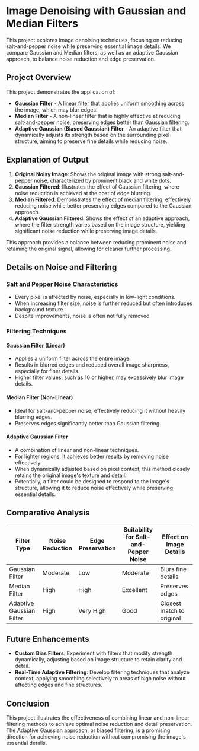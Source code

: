 # Image Denoising with Gaussian and Median Filters

This project explores image denoising techniques, focusing on reducing salt-and-pepper noise while preserving essential image details. We compare Gaussian and Median filters, as well as an adaptive Gaussian approach, to balance noise reduction and edge preservation.

## Project Overview

This project demonstrates the application of:
- **Gaussian Filter** - A linear filter that applies uniform smoothing across the image, which may blur edges.
- **Median Filter** - A non-linear filter that is highly effective at reducing salt-and-pepper noise, preserving edges better than Gaussian filtering.
- **Adaptive Gaussian (Biased Gaussian) Filter** - An adaptive filter that dynamically adjusts its strength based on the surrounding pixel structure, aiming to preserve fine details while reducing noise.

## Explanation of Output

1. **Original Noisy Image**: Shows the original image with strong salt-and-pepper noise, characterized by prominent black and white dots.
2. **Gaussian Filtered**: Illustrates the effect of Gaussian filtering, where noise reduction is achieved at the cost of edge blurring.
3. **Median Filtered**: Demonstrates the effect of median filtering, effectively reducing noise while better preserving edges compared to the Gaussian approach.
4. **Adaptive Gaussian Filtered**: Shows the effect of an adaptive approach, where the filter strength varies based on the image structure, yielding significant noise reduction while preserving image details.

This approach provides a balance between reducing prominent noise and retaining the original signal, allowing for cleaner further processing.

## Details on Noise and Filtering

### Salt and Pepper Noise Characteristics
- Every pixel is affected by noise, especially in low-light conditions.
- When increasing filter size, noise is further reduced but often introduces background texture.
- Despite improvements, noise is often not fully removed.

### Filtering Techniques

#### Gaussian Filter (Linear)
- Applies a uniform filter across the entire image.
- Results in blurred edges and reduced overall image sharpness, especially for finer details.
- Higher filter values, such as 10 or higher, may excessively blur image details.

#### Median Filter (Non-Linear)
- Ideal for salt-and-pepper noise, effectively reducing it without heavily blurring edges.
- Preserves edges significantly better than Gaussian filtering.

#### Adaptive Gaussian Filter
- A combination of linear and non-linear techniques.
- For lighter regions, it achieves better results by removing noise effectively.
- When dynamically adjusted based on pixel context, this method closely retains the original image's texture and detail.
- Potentially, a filter could be designed to respond to the image's structure, allowing it to reduce noise effectively while preserving essential details.

## Comparative Analysis

| **Filter Type**         | **Noise Reduction** | **Edge Preservation** | **Suitability for Salt-and-Pepper Noise** | **Effect on Image Details** |
|-------------------------|---------------------|-----------------------|-------------------------------------------|------------------------------|
| Gaussian Filter         | Moderate            | Low                   | Moderate                                  | Blurs fine details           |
| Median Filter           | High                | High                  | Excellent                                 | Preserves edges              |
| Adaptive Gaussian Filter| High                | Very High             | Good                                      | Closest match to original    |

## Future Enhancements

- **Custom Bias Filters**: Experiment with filters that modify strength dynamically, adjusting based on image structure to retain clarity and detail.
- **Real-Time Adaptive Filtering**: Develop filtering techniques that analyze context, applying smoothing selectively to areas of high noise without affecting edges and fine structures.

## Conclusion

This project illustrates the effectiveness of combining linear and non-linear filtering methods to achieve optimal noise reduction and detail preservation. The Adaptive Gaussian approach, or biased filtering, is a promising direction for achieving noise reduction without compromising the image's essential details.





